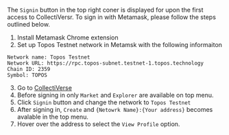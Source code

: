 The `Signin` button in the top right coner is displayed for upon the first access to CollectiVersr. To sign in with Metamask, please follow the steps outlined below.

1. Install Metamask Chrome extension
2. Set up Topos Testnet network in Metamsk with the following informaiton

```
Network name: Topos Testnet
Network URL: https://rpc.topos-subnet.testnet-1.topos.technology
Chain ID: 2359
Symbol: TOPOS
```

3. Go to [CollectiVerse](https://collectiverse-git-main-anon.vercel.app/)
4. Before signing in only `Market` and `Explorer` are available on top menu.
5. Click `Signin` button and change the network to `Topos Testnet`
6. After signing in, `Create` and `{Netowrk Name}:{Your address}` becomes avalable in the top menu.
7. Hover over the address to select the `View Profile` option.
